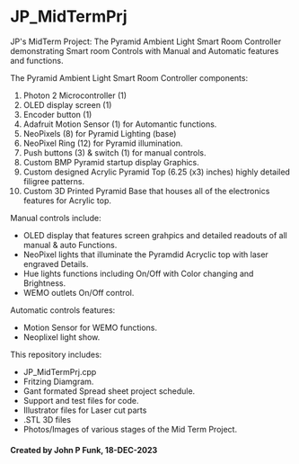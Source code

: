 # JP_MidTermPrj

JP's MidTerm Project: The Pyramid Ambient Light Smart Room Controller demonstrating Smart room Controls with Manual and Automatic features and functions.

The Pyramid Ambient Light Smart Room Controller components:
1. Photon 2 Microcontroller (1)
2. OLED display screen (1)
3. Encoder button (1)
4. Adafruit Motion Sensor (1) for Automantic functions.
5. NeoPixels (8) for Pyramid Lighting (base)
6. NeoPixel Ring (12) for Pyramid illumination.
7. Push buttons (3) & switch (1) for manual controls.
8. Custom BMP Pyramid startup display Graphics.
9. Custom designed Acrylic Pyramid Top (6.25 (x3) inches) highly detailed filigree patterns.
10. Custom 3D Printed Pyramid Base that houses all of the electronics features for Acrylic top.

Manual controls include:
* OLED display that features screen grahpics and detailed readouts of all manual & auto Functions.
* NeoPixel lights that illuminate the Pyramdid Acryclic top with laser engraved Details.
* Hue lights functions including On/Off with Color changing and Brightness.
* WEMO outlets On/Off control.

Automatic controls features:
* Motion Sensor for WEMO functions.
* Neoplixel light show.

This repository includes:
* JP_MidTermPrj.cpp
* Fritzing Diamgram.
* Gant formated Spread sheet project schedule.
* Support and test files for code.
* Illustrator files for Laser cut parts
* .STL 3D files
* Photos/Images of various stages of the Mid Term Project.

#### Created by John P Funk, 18-DEC-2023